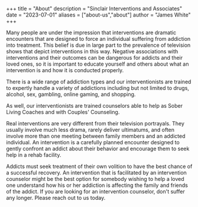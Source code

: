 +++
title = "About"
description = "Sinclair Interventions and Associates"
date = "2023-07-01"
aliases = ["about-us","about"]
author = "James White"
+++

Many people are under the impression that interventions are dramatic encounters that are designed to force an individual suffering from addiction into treatment. This belief is due in large part to the prevalence of television shows that depict interventions in this way. Negative associations with interventions and their outcomes can be dangerous for addicts and their loved ones, so it is important to educate yourself and others about what an intervention is and how it is conducted properly.  
  
There is a wide range of addiction types and our interventionists are trained to expertly handle a variety of addictions including but not limited to drugs, alcohol, sex, gambling, online gaming, and shopping.  
  
As well, our interventionists are trained counselors able to help as Sober Living Coaches and with Couples' Counseling.  
  
Real interventions are very different from their television portrayals. They usually involve much less drama, rarely deliver ultimatums, and often involve more than one meeting between family members and an addicted individual. An intervention is a carefully planned encounter designed to gently confront an addict about their behavior and encourage them to seek help in a rehab facility.  
  
Addicts must seek treatment of their own volition to have the best chance of a successful recovery. An intervention that is facilitated by an intervention counselor might be the best option for somebody wishing to help a loved one understand how his or her addiction is affecting the family and friends of the addict. If you are looking for an intervention counselor, don't suffer any longer. Please reach out to us today.   
